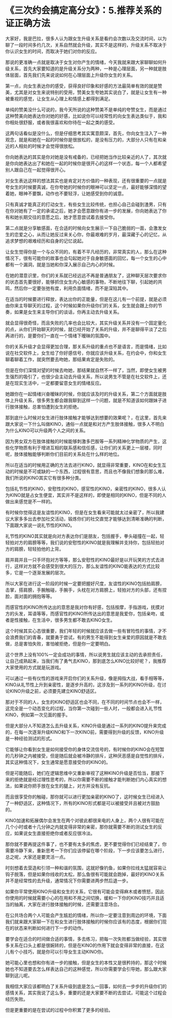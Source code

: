 # 《三次约会搞定高分女》：5.推荐关系的证正确方法

大家好，我是巴拉，很多人认为跟女生升级关系是看约会次数以及交流时间，以为聊了一段时间多约几次，关系自然就会升级，其实不是这样的，升级关系不取决于你认识女生的时间，而取决于她们对你的反应。

那说的更准确一点就是取决于女生对你产生的情绪，今天我就来跟大家聊聊如何升级关系，首先大家要知道的是升级关系分为两种，一种是心理层面，另一种就是肢体层面，首先我们先来说说如何在心理层面上升级你女生的关系。

第一点，向女生表达你的感受，获得良好印象和好感的方法最简单有效的就是赞美，尤其是对女生来说特别的受用，赞美女生夸她其实说白了，就是让女生有一种被重视的感觉，让女生从心理上和情感上都得到满足。

单纯的赞美没什么可说的，我今天所说的这种赞美不是单纯的夸赞女生，而是通过这种赞美向她表达你对她的好感，比如说你可以经常性的向女生表达类似于，我和你相处很舒服，或者我很喜欢和你待在一起之类的感受。

这两句话看似是没什么，但是仔细思考其实寓意颇深，首先，你向女生注入了一种观念，就是和她在一起的时候你是很放松的，是没有压力的，大部分人只有在和亲近的人相处的时候才会觉得很放松。

你向她表达的其实是你对她是没有戒备的，已经把她当作比较亲近的人了，其次就是你向她表达出了和她在一起的时候你是很开心的这样一个状态，每一个人都希望别人跟自己在一起觉得很开心。

对女生表达这样的想法其实也是肯定对方价值的一种表现，还有很重要的一点就是夸女生的时候要真诚，在你夸她的时候你的眼神可以坚定一点，最好能够深情的望着她，眼神不要飘，动作也不要轻浮，让她感受到你的诚意。

只有真诚才能真正的打动女生，有些女生比较传统，也担心自己会碰到渣男，只有在你对她有了一定的承诺之后，她才会愿意跟你有进一步的发展，你向她表达了你有和她长期交往的意愿之后，她才愿意尝试着去接受你。

第二点就是分享敏感面，在合适的时候向女生展示一下自己脆弱的一面，会激发女生的恋爱之心，从而让她反过来关心你，你最艰难的岁月，最深藏于心的记忆，从追求梦想的艰难经历和自身的记忆说起。

让女生觉得你是一个与众不同的，有着不平凡经历的，非常真实的人，那么在这种情况下，很有可能你的故事也会勾起她对于自身敏感面的回忆，每一个女生的心中都有一个漏洞，就是当她和你深入展示自己内心的时候。

在她的潜意识里，你们的关系就已经远远不再是普通朋友了，这种聊天层次要求你的状态首先要很好，能够抓住女生内心敏感的事物，不断地往下聊，引起她的共鸣，然后你一定要张弛有度，利用负面情绪，而不是深陷其中。

在适当的时候要进行释放，表达出你的正能量，但是在这儿有一个前提，就是必须由你来主导聊天的过程，这个时候如果你升级你们的关系，女生就会跟上你的节奏，如果是女生来主导你们的谈话，你再主动去升级关系。

就会显得很奇怪，而且失败的几率也会比较大，其实升级关系并没有一个固定量化的点，从你们开始聊天的时候，就已经开始了关系的升级，并不是聊得平淡了之后再进行的，是要你们一直在一个情绪下暧昧的氛围中。

你的关系升级才会显得更加合理，那关系升级的重点也不是语言，而是情绪，比如说在社交软件上，女生给了你好感信号，你就应该升级关系，在约会中，你和女生聊着聊着工作，就突然要去吻她，那结果肯定是失败的。

但是在你们深情对望的时候去吻她，那结果就自然不一样了，当然，即使女生被男生强烈的吸引了，也很少会主动去升级关系，所以说男生不管是在社交软件上，还是在现实生活中，一定都要留意女生的情绪反应。

她跟你在一起情绪兴奋暧昧的时候，你就应该及时的升级关系，第二个方面就是肢体上升级关系，很多男生都会跟我聊到这样一个问题，就是不知道该如何跟妹子进行肢体接触，总害怕遭到女生的拒绝。

那到底什么时候对女生进行肢体接触才能够达到想要的效果呢？，在这里，首先来跟大家说一下什么叫做KINO，通俗一点就是和对方产生肢体接触，很多人不明白为什么KINO可以升级两个人之间的关系。

因为男女双方在肢体接触的时候能够刺激多巴胺等一系列精神化学物质的产生，这些化学物质有利于增进互相的联系感和信任感，让你们的关系更上一层楼，同时呢，肢体接触能够判断你们目前的关系处在什么样的地位。

所以在适当的时候用正确的方法去进行KINO，就显得非常重要，KINO在和女生互动的时候是不可或缺的一个东西，过程很有意思，而且也不像我们想象的那么难，我们所说的KINO其实它有很多种分类。

包括礼节性的KINO，安慰性的KINO，感官性的KINO，亲密性的KINO，很多人认为KINO就是占女生便宜，其实并不是这样的，即使是相同的KINO，但是不同的人做出来感觉是不一样的。

有时候你觉得这是友谊性的KINO，但是在女生看来可能就太过亲密了，所以我建议大家多多出去参加社交活动，锻炼你们的社交直觉才能够达到清晰准确的判断，下面跟大家说一说礼节性的KINO。

礼节性的KINO其实就是向对方表达你们是朋友，包括握手，拳头碰撞在一起，轻轻拍对方的肩膀等等，我们说的安慰性的KINO就是我理解并支持你，包括轻拍对方的肩膀，轻轻拍他的上背。

肩并肩并且一只手环抱对方等等，那么安慰性的KINO最好是以开玩笑的方式去进行，这样对方就不会感受到很大的压力，那么友谊性的KINO能表达的方式比较多，它是一个逐渐发展的层次。

所以大家在进行这一阶段的时候一定要把握好尺度，友谊性的KINO包括拍肩膀，击掌，搭肩膀，手腕触碰，手腕手，头枕在对方肩膀上，轻拍对方的头部，还有捏脸，面对面的拥抱等等。

而感官性的KINO所传达出的意思是我对你有好感，包括按摩，手指游戏，抚摸对方的头发，耳语等等，而感官性的KINO所传达出的意思是我爱你，包括亲吻，或者是性接触，在生活中，很多男生都不敢去KINO女生。

这个时候其实心态很重要，我们年轻的时候就应该去做一些有冒险性的事情，才不会浪费我们的青春，就要勇于尝试，有的男生不能得到女生亲爱的原因就是不敢去做，总是害怕失败，害怕被拒绝，但是你一定要明白。

这个世界上没有100%一定会成功的事情，所以说男生就应该主动的去承担责任，让自己成熟起来，当我们有了勇气去KINO，那到底怎么KINO比较好呢？，我推荐大家使用的方式就是玩游戏。

可以通过一些有仪性的游戏来开启你们的关系升级，像是拇指大战，看手相等等，KINO从礼节性上升到亲密性，是逐步升高的，这涉及到一系列的KINO升级，在讨论KINO升级之前，必须要先建立KINO舒适区。

那对于不同的人，女生的KINO舒适区也会不同，在不同的时间节点也会不一样，这完全是一个动态变化的过程，当你第一次碰到一些人时，一般都会进入礼节性KINO，例如第一次见面的握手。

但是大部分人不知道怎么去升级关系，KINO升级是通过一系列的KINO提升来完成的，在每一次逐渐升级KINO和下一次KINO前，需要得到升级的反馈，KINO升级是一种经验测试的形式。

它能够让你看到女生是如何接受你的身体交流信号的，有时候你的KINO会在短暂的几秒钟之内被接受，但是随后就会被冷静的排斥，这种厌恶感是自觉性的排斥，其实这种情况下，女生通常是愿意接受你的KINO的。

但是可能随后，她们在逻辑思维中又重新审视了这种KINO升级是否恰当，那接下来的拒绝就是经过理性思考的，所以你需要不断的接触才能判断她们内心真实的想法，如果说你把手放在女生的腿上，对方并没有反抗。

而且很享受你的触碰，那你就可以进行更加亲密的KINO了，这时候女生已经进入了一种舒适区，这种情况下，所有的KINO形式都是可以被接受并且被对方鼓励的。

KINO加速和拓展偶尔会发生在两个对彼此都很来电的人身上，两个人很有可能在几个小时或者十几分钟之内就变得非常的亲密，那你就需要不断的测试女生的反应，如果说女生直接拒绝你或者反应很冷淡。

那你就不要再提这件事了，也不要有太多的焦虑，更不要觉得你们已经结束了，你需要冷静下来，重新思考一下你们应该停留在哪个阶段，下一步应该要怎么进行，总之呢，大家还是要灵活一点。

时刻想着去营造和引领一种和谐的氛围，这就好像钓鱼，如果你拉线太猛就容易让钩子脱落，但是如果你线收的太松，那么鱼很有可能就会跑掉，最好的KINO关系并不是经常性的去升级，通常情况下你需要进两步然后退一步。

如果你平常使用KINO升级和女生的关系，它很有可能会变得麻木或者愤怒，因此你使用的时候就需要小心的在用和不用之间切换，缓和一下你的KINO技巧并且适当的抽离，大家在进行肢体接触的时候，还需要注意场合。

在公共场合两个人可能会产生尴尬的情绪，所以你一定要注意到周边的环境，下面我们就来跟大家聊一下在和女生进行肢体接触的时候你应该有的态度，根据你们现在的状态来判断如何进行下一步的动作。

要学会在适合的时间做合适的事情，多去练习，把每一次失败都当做经验，其实很多关系在口头上都是很婉转的，但是在KINO的作用下就会变得非常的直接，在这儿有个小技巧，就是你可以引导女生主动KINO你。

她可能心里也想和你有进一步的接触，但是女生的本性又是很矜持的，那这个时候她也不知道要去怎么样表达自己的这种感觉，所以你需要学会引导她，那么跟大家聊到这儿呢。

我相信大家应该都明白了关系升级到底是怎么一回事，如何去一步步的升级你们的感情关系，其实我说了这么多，重要的还是大家要不断的去尝试，可能这个过程会经历失败。

但是更重要的是在尝试的过程中你积累了更多的经验。